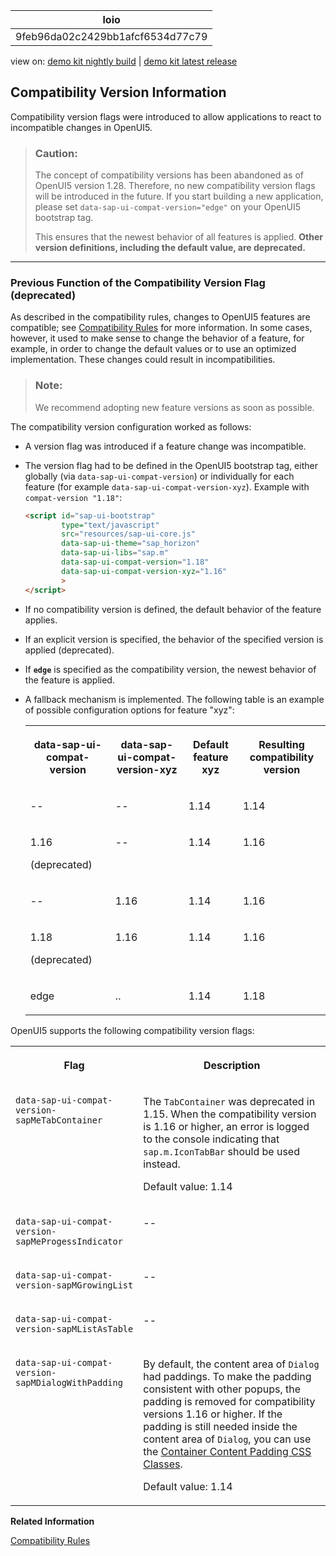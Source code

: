 <!-- loio9feb96da02c2429bb1afcf6534d77c79 -->

| loio |
| -----|
| 9feb96da02c2429bb1afcf6534d77c79 |

<div id="loio">

view on: [demo kit nightly build](https://sdk.openui5.org/nightly/#/topic/9feb96da02c2429bb1afcf6534d77c79) | [demo kit latest release](https://sdk.openui5.org/topic/9feb96da02c2429bb1afcf6534d77c79)</div>

## Compatibility Version Information

Compatibility version flags were introduced to allow applications to react to incompatible changes in OpenUI5.

> ### Caution:  
> The concept of compatibility versions has been abandoned as of OpenUI5 version 1.28. Therefore, no new compatibility version flags will be introduced in the future. If you start building a new application, please set `data-sap-ui-compat-version="edge"` on your OpenUI5 bootstrap tag.
> 
> This ensures that the newest behavior of all features is applied. **Other version definitions, including the default value, are deprecated.**

***

<a name="loio9feb96da02c2429bb1afcf6534d77c79__section_dxf_c4r_zcc"/>

### Previous Function of the Compatibility Version Flag \(deprecated\)

As described in the compatibility rules, changes to OpenUI5 features are compatible; see [Compatibility Rules](Compatibility_Rules_91f0873.md) for more information. In some cases, however, it used to make sense to change the behavior of a feature, for example, in order to change the default values or to use an optimized implementation. These changes could result in incompatibilities.

> ### Note:  
> We recommend adopting new feature versions as soon as possible.

The compatibility version configuration worked as follows:

-   A version flag was introduced if a feature change was incompatible.
-   The version flag had to be defined in the OpenUI5 bootstrap tag, either globally \(via `data-sap-ui-compat-version`\) or individually for each feature \(for example `data-sap-ui-compat-version-xyz`\). Example with `compat-version "1.18"`:

    ```html
    <script id="sap-ui-bootstrap" 
            type="text/javascript"
            src="resources/sap-ui-core.js"
            data-sap-ui-theme="sap_horizon"
            data-sap-ui-libs="sap.m"
            data-sap-ui-compat-version="1.18"
            data-sap-ui-compat-version-xyz="1.16"
            >
    </script> 
    ```

-   If no compatibility version is defined, the default behavior of the feature applies.
-   If an explicit version is specified, the behavior of the specified version is applied \(deprecated\).
-   If **`edge`** is specified as the compatibility version, the newest behavior of the feature is applied.
-   A fallback mechanism is implemented. The following table is an example of possible configuration options for feature "xyz":


    <table>
    <tr>
    <th valign="top">

    data-sap-ui-compat-version
    
    </th>
    <th valign="top">

    data-sap-ui-compat-version-xyz
    
    </th>
    <th valign="top">

    Default feature xyz
    
    </th>
    <th valign="top">

    Resulting compatibility version
    
    </th>
    </tr>
    <tr>
    <td valign="top">
    
    \--
    
    </td>
    <td valign="top">
    
    \--
    
    </td>
    <td valign="top">
    
    1.14
    
    </td>
    <td valign="top">
    
    1.14
    
    </td>
    </tr>
    <tr>
    <td valign="top">
    
    1.16

    \(deprecated\)
    
    </td>
    <td valign="top">
    
    \--
    
    </td>
    <td valign="top">
    
    1.14
    
    </td>
    <td valign="top">
    
    1.16
    
    </td>
    </tr>
    <tr>
    <td valign="top">
    
    \--
    
    </td>
    <td valign="top">
    
    1.16
    
    </td>
    <td valign="top">
    
    1.14
    
    </td>
    <td valign="top">
    
    1.16
    
    </td>
    </tr>
    <tr>
    <td valign="top">
    
    1.18

    \(deprecated\)
    
    </td>
    <td valign="top">
    
    1.16
    
    </td>
    <td valign="top">
    
    1.14
    
    </td>
    <td valign="top">
    
    1.16
    
    </td>
    </tr>
    <tr>
    <td valign="top">
    
    edge
    
    </td>
    <td valign="top">
    
    ..
    
    </td>
    <td valign="top">
    
    1.14
    
    </td>
    <td valign="top">
    
    1.18
    
    </td>
    </tr>
    </table>
    

OpenUI5 supports the following compatibility version flags:


<table>
<tr>
<th valign="top">

Flag

</th>
<th valign="top">

Description

</th>
</tr>
<tr>
<td valign="top">

`data-sap-ui-compat-version-sapMeTabContainer`

</td>
<td valign="top">

The `TabContainer` was deprecated in 1.15. When the compatibility version is 1.16 or higher, an error is logged to the console indicating that `sap.m.IconTabBar` should be used instead.

Default value: 1.14

</td>
</tr>
<tr>
<td valign="top">

`data-sap-ui-compat-version-sapMeProgessIndicator`

</td>
<td valign="top">

\--

</td>
</tr>
<tr>
<td valign="top">

`data-sap-ui-compat-version-sapMGrowingList`

</td>
<td valign="top">

\--

</td>
</tr>
<tr>
<td valign="top">

`data-sap-ui-compat-version-sapMListAsTable`

</td>
<td valign="top">

\--

</td>
</tr>
<tr>
<td valign="top">

`data-sap-ui-compat-version-sapMDialogWithPadding`

</td>
<td valign="top">

By default, the content area of `Dialog` had paddings. To make the padding consistent with other popups, the padding is removed for compatibility versions 1.16 or higher. If the padding is still needed inside the content area of `Dialog`, you can use the [Container Content Padding CSS Classes](Using_Container_Content_Padding_CSS_Classes_c71f6df.md).

Default value: 1.14

</td>
</tr>
</table>

**Related Information**  


[Compatibility Rules](Compatibility_Rules_91f0873.md "The following sections describe what SAP can change in major, minor, and patch releases. Always consider these rules when developing apps, features, or controls with or for OpenUI5.")

